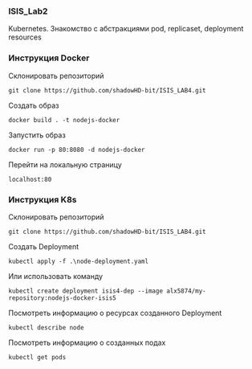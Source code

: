 ### ISIS_Lab2
Kubernetes. Знакомство с абстракциями pod, replicaset, deployment resources

### Инструкция Docker
Склонировать репозиторий
```
git clone https://github.com/shadowHD-bit/ISIS_LAB4.git
```
Создать образ
```
docker build . -t nodejs-docker
```
Запустить образ
```
docker run -p 80:8080 -d nodejs-docker
```
Перейти на локальную страницу
```
localhost:80
```

### Инструкция K8s
Склонировать репозиторий
```
git clone https://github.com/shadowHD-bit/ISIS_LAB4.git
```
Создать Deployment
```
kubectl apply -f .\node-deployment.yaml
```

Или использовать команду
```
kubectl create deployment isis4-dep --image alx5874/my-repository:nodejs-docker-isis5
```

Посмотреть информацию о ресурсах созданного Deployment
```
kubectl describe node
```
Посмотреть информацию о созданных подах
```
kubectl get pods
```